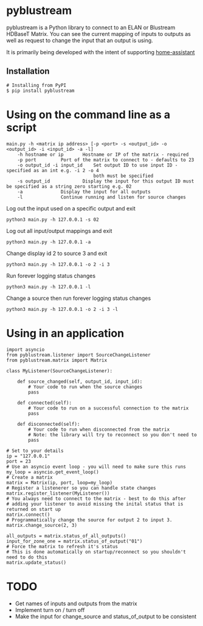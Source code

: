 pyblustream
===========

pyblustream is a Python library to connect to an ELAN or Blustream HDBaseT Matrix. You can see the current mapping of inputs to outputs as well as 
request to change the input that an output is using.

It is primarily being developed with the intent of supporting [home-assistant](https://github.com/home-assistant/home-assistant)


Installation
------------

    # Installing from PyPI
    $ pip install pyblustream

Using on the command line as a script
===========================

    main.py -h <matrix ip address> [-p <port> -s <output_id> -o <output_id> -i <input_id> -a -l]
	    -h hostname or ip		Hostname or IP of the matrix - required
	    -p port			Port of the matrix to connect to - defaults to 23
	    -o output_id -i input_id	Set output ID to use input ID - specified as an int e.g. -i 2 -o 4 
	                                both must be specified
	    -s output_id	        Display the input for this output ID must be specified as a string zero starting e.g. 02
	    -a				Display the input for all outputs
	    -l				Continue running and listen for source changes

Log out the input used on a specific output and exit

    python3 main.py -h 127.0.0.1 -s 02

Log out all input/output mappings and exit

    python3 main.py -h 127.0.0.1 -a

Change display id 2 to source 3 and exit

    python3 main.py -h 127.0.0.1 -o 2 -i 3

Run forever logging status changes

    python3 main.py -h 127.0.0.1 -l

Change a source then run forever logging status changes

    python3 main.py -h 127.0.0.1 -o 2 -i 3 -l


Using in an application
=======================

    import asyncio
    from pyblustream.listener import SourceChangeListener
    from pyblustream.matrix import Matrix

    class MyListener(SourceChangeListener):

        def source_changed(self, output_id, input_id):
            # Your code to run when the source changes 
            pass

        def connected(self):
            # Your code to run on a successful connection to the matrix 
            pass

        def disconnected(self):
            # Your code to run when disconnected from the matrix
            # Note: the library will try to reconnect so you don't need to
            pass

    # Set to your details
    ip = "127.0.0.1"
    port = 23
    # Use an asyncio event loop - you will need to make sure this runs
    my_loop = asyncio.get_event_loop()
    # Create a matrix
    matrix = Matrix(ip, port, loop=my_loop)
    # Register a listenerer so you can handle state changes
    matrix.register_listener(MyListener())
    # You always need to connect to the matrix - best to do this after
    # adding your listener to avoid missing the inital status that is returned on start up
    matrix.connect()
    # Programmatically change the source for output 2 to input 3.
    matrix.change_source(2, 3)
    
    all_outputs = matrix.status_of_all_outputs()
    input_for_zone_one = matrix.status_of_output("01")
    # Force the matrix to refresh it's status
    # This is done automatically on startup/reconnect so you shouldn't need to do this
    matrix.update_status()
    
    
TODO
=======================

* Get names of inputs and outputs from the matrix
* Implement turn on / turn off
* Make the input for change_source and status_of_output to be consistent
    